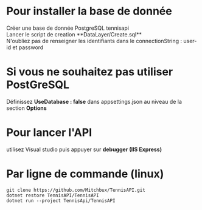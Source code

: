 # Pour installer la base de donnée

<p>Créer une base de donnée PostgreSQL tennisapi<br/>
Lancer le script de creation **DataLayer/Create.sql**<br/>
N'oubliez pas de renseigner les identifiants dans le connectionString : user-id et password</p>

# Si vous ne souhaitez pas utiliser PostGreSQL

Définissez **UseDatabase : false** dans appsettings.json au niveau de la section **Options**

# Pour lancer l'API 

utilisez Visual studio puis appuyer sur **debugger (IIS Express)**

# Par ligne de commande (linux) 
    git clone https://github.com/Mitchbux/TennisAPI.git
    dotnet restore TennisAPI/TennisAPI
    dotnet run --project TennisApi/TennisAPI
